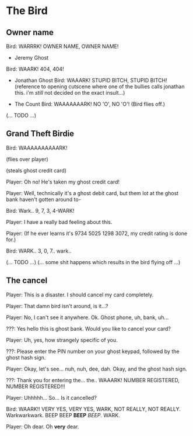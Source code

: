 # The Bird

## Owner name

Bird: WARRRK! OWNER NAME, OWNER NAME!

* Jeremy Ghost

Bird: WAARK! 404, 404!

* Jonathan Ghost
Bird: WAAARK! STUPID BITCH, STUPID BITCH!
(reference to opening cutscene where one of the bullies calls jonathan this. i'm *still* not decided on the exact insult...)

* The Count
Bird: WAAAAAAARK! NO 'O', NO 'O'!
(Bird flies off.)


(... TODO ...)


## Grand Theft Birdie

Bird: WAAAAAAAAAARK!

(flies over player)

(steals ghost credit card)

Player: Oh no! He's taken my ghost credit card!

Player: Well, technically it's a ghost debit card, but them lot at the ghost bank haven't gotten around to-

Bird: Wark.. 9, 7, 3, 4-WARK!

Player: I have a really bad feeling about this.

Player: (If he ever learns it's 9734 5025 1298 3072, my credit rating is done for.)

Bird: WARK.. 3, 0, 7.. wark..


(... TODO ...)
(... some shit happens which results in the bird flying off ...)


## The cancel

Player: This is a disaster. I should cancel my card completely.

Player: That damn bird isn't around, is it...? 

Player: No, I can't see it anywhere. Ok. Ghost phone, uh, bank, uh...

???: Yes hello this is ghost bank. Would you like to cancel your card?

Player: Uh, yes, how strangely specific of you.

???: Please enter the PIN number on your ghost keypad, followed by the ghost hash sign.

Player: Okay, let's see... nuh, nuh, dee, dah. Okay, and the ghost hash sign.

???: Thank you for entering the... the.. WAAARK! NUMBER REGISTERED, NUMBER REGISTERED!!!

Player: Uhhhhh... So... Is it cancelled?

Bird: WAARK!! VERY YES, VERY YES, WARK, NOT REALLY, NOT REALLY. Warkwarkwark. BEEP BEEP **BEEP** _BEEP_. WARK.

Player: Oh dear. Oh **very** dear.

